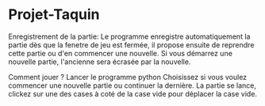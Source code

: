 # Projet-Taquin

Enregistrement de la partie:
Le programme enregistre automatiquement la partie dès que la fenetre de jeu est fermée, il propose ensuite de reprendre cette partie ou d'en commencer une nouvelle.
Si vous démarrez une nouvelle partie, l'ancienne sera écrasée par la nouvelle.

Comment jouer ?
Lancer le programme python
Choisissez si vous voulez commencer une nouvelle partie ou continuer la dernière.
La partie se lance, clickez sur une des cases à coté de la case vide pour déplacer la case vide.
